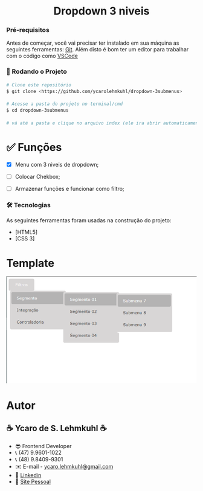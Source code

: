 <h1 align="center">Dropdown 3 niveis</h1>

<h4 align="center"> 
	
</h4>

### Pré-requisitos

Antes de começar, você vai precisar ter instalado em sua máquina as seguintes ferramentas:
[Git](https://git-scm.com).
Além disto é bom ter um editor para trabalhar com o código como [VSCode](https://code.visualstudio.com/)

### 🎲 Rodando o Projeto 

```bash
# Clone este repositório
$ git clone <https://github.com/ycarolehmkuhl/dropdown-3submenus>

# Acesse a pasta do projeto no terminal/cmd
$ cd dropdown-3submenus

# vá até a pasta e clique no arquivo index (ele ira abrir automaticamente no seu navegador)

```

# ✅ Funções
- [x] Menu com 3 niveis de dropdown;
- [ ] Colocar Chekbox;
- [ ] Armazenar funções e funcionar como filtro;


### 🛠 Tecnologias

As seguintes ferramentas foram usadas na construção do projeto:

- [HTML5]
- [CSS 3]

# Template
![](/public/dropdown.png)

# Autor
## ☕ Ycaro de S. Lehmkuhl ☕
- 😎 Frontend Developer 
- 📞 (47) 9.9601-1022
- 📞 (48) 9.8409-9301
- ✉️ E-mail - ycaro.lehmkuhl@gmail.com
- 🔗 [Linkedin](https://www.linkedin.com/in/ycaro-de-souza-lehmkuhl-4104924a/)
- 🔗 [Site Pessoal](https://ycarosl.com)


